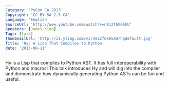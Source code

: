 ```yaml
---
Category: 'PyCon CA 2013'
Copyright: 'CC BY-SA 2.5 CA'
Language: 'English'
SourceUrl: 'http://www.youtube.com/watch?v=n8i2f6X0SkU'
Speakers: [James King]
Tags: [talk]
ThumbnailUrl: 'http://i1.ytimg.com/vi/n8i2f6X0SkU/hqdefault.jpg'
Title: 'Hy: A Lisp That Compiles to Python'
date: '2013-08-11'
---
```

Hy is a Lisp that compiles to Python AST.  It has full interoperability with Python and macros!  This talk introduces Hy and will dig into the compiler and demonstrate how dynamically generating Python ASTs can be fun and useful.